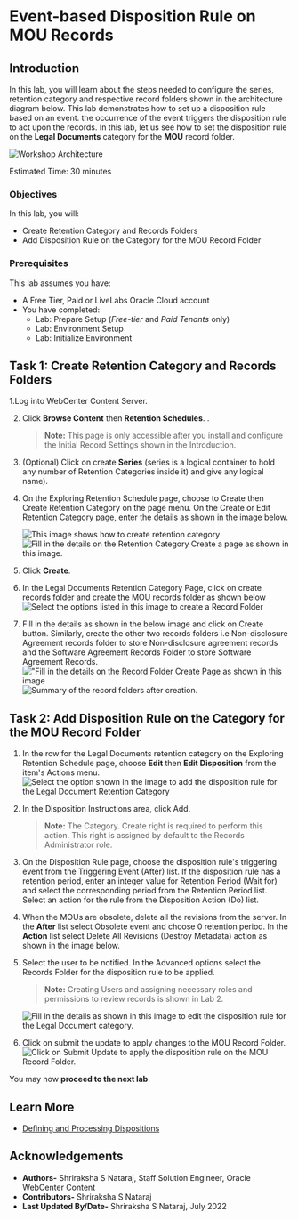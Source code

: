 # Event-based Disposition Rule on MOU Records

## Introduction

In this lab, you will learn about the steps needed to configure the series, retention category and respective record folders shown in the architecture diagram below. This lab demonstrates how to set up a disposition rule based on an event. the occurrence of the event triggers the disposition rule to act upon the records. In this lab, let us see how to set the disposition rule on the **Legal Documents** category for the **MOU** record folder.

  ![Workshop Architecture](./images/workshop-architecture.png "Workshop Architecture")

Estimated Time: 30 minutes

### Objectives

In this lab, you will:

* Create Retention Category and Records Folders
* Add Disposition Rule on the Category for the MOU Record Folder

### Prerequisites
This lab assumes you have:
- A Free Tier, Paid or LiveLabs Oracle Cloud account
- You have completed:
    - Lab: Prepare Setup (*Free-tier* and *Paid Tenants* only)
    - Lab: Environment Setup
    - Lab: Initialize Environment

## Task 1: Create Retention Category and Records Folders

1.Log into WebCenter Content Server.

2. Click **Browse Content** then **Retention Schedules**.
.
    > **Note:** This page is only accessible after you install and configure the Initial Record Settings shown in the Introduction.

3. (Optional) Click on create **Series** (series is a logical container to hold any number of Retention Categories inside it) and give any logical name).

4. On the Exploring Retention Schedule page, choose to Create then Create Retention Category on the page menu. On the Create or Edit Retention Category page, enter the details as shown in the image below.

    ![This image shows how to create retention category](./images/create-retention-category.png "Create Retention Category")
    ![Fill in the details on the Retention Category Create a page as shown in this image.](./images/category-create-form.png "Create Retention Category Page")

5. Click **Create**.

6. In the Legal Documents Retention Category Page, click on create records folder and create the MOU records folder as shown below
     ![Select the options listed in this image to create a Record Folder](./images/create-record-folder.png " Create Record Folder")

7. Fill in the details as shown in the below image and click on Create button. Similarly, create the other two records folders i.e Non-disclosure Agreement records folder to store Non-disclosure agreement records and the Software Agreement Records Folder to store Software Agreement Records.
      !["Fill in the details on the Record Folder Create Page as shown in this image](./images/record-folder-createform.png "Create Record Folder Form")
      ![Summary of the record folders after creation.](./images/record-folders-legal-doc-category.png "Record Folders in Legal Document Category")

## Task 2: Add Disposition Rule on the Category for the MOU Record Folder

1. In the row for the Legal Documents retention category on the Exploring Retention Schedule page, choose **Edit** then **Edit Disposition** from the item's Actions menu.
    ![Select the option shown in the image to add the disposition rule for the Legal Document Retention Category](./images/edit-disposition.png "Edit Disposition Rule on the Retention Category **Legal Documents** ")

2. In the Disposition Instructions area, click Add.

    > **Note:** The Category. Create right is required to perform this action. This right is assigned by default to the Records Administrator role.

3. On the Disposition Rule page, choose the disposition rule's triggering event from the Triggering Event (After) list. If the disposition rule has a retention period, enter an integer value for Retention Period (Wait for) and select the corresponding period from the Retention Period list. Select an action for the rule from the Disposition Action (Do) list.

4. When the MOUs are obsolete, delete all the revisions from the server. In the **After** list select Obsolete event and choose 0 retention period. In the **Action** list select Delete All Revisions (Destroy Metadata) action as shown in the image below.

5. Select the user to be notified. In the Advanced options select the Records Folder for the disposition rule to be applied.

     > **Note:** Creating Users and assigning necessary roles and permissions to review records is shown in Lab 2.

    ![Fill in the details as shown in this image to edit the disposition rule for the Legal Document category.](./images/disposition-rule-creation-form.png " Create Disposition Rule Page")

6. Click on submit the update to apply changes to the MOU Record Folder.
    ![Click on Submit Update to apply the disposition rule on the MOU Record Folder.](./images/submit-update.png "Submit Update page ")

 You may now **proceed to the next lab**.

## Learn More

* [Defining and Processing Dispositions](https://docs.oracle.com/en/middleware/webcenter/content/12.2.1.4/webcenter-content-manage/defining-and-processing-dispositions.html#GUID-0827B335-BA5E-4B9C-9270-27BE4520391C)

## Acknowledgements

* **Authors-** Shriraksha S Nataraj, Staff Solution Engineer, Oracle WebCenter Content
* **Contributors-** Shriraksha S Nataraj
* **Last Updated By/Date-** Shriraksha S Nataraj, July 2022
